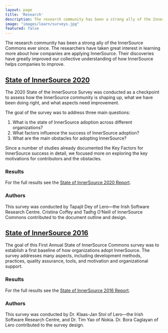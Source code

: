 ```yaml
---
layout: page
title: 'Research'
description: The research community has been a strong ally of the InnerSource Commons ever since. Learn more about the State of InnerSource Surveys that have greatly improved our understanding of the mechanics of InnerSource and how it is applied in the industry today.
image: "images/learn/surveys.jpg"
featured: false
---
```


The research community has been a strong ally of the InnerSource Commons ever since. The researchers have taken great interest in learning more about how companies are applying InnerSource. Their discoveries have greatly improved our collective understanding of how InnerSource helps companies to improve.

## [State of InnerSource 2020](/documents/surveys/State.of.InnerSource.Report.2020.pdf)

The 2020 State of the InnerSource Survey was conducted as a checkpoint to assess how the InnerSource community is shaping up, what we have been doing right, and what aspects need improvement.

The goal of the survey was to address three main questions:

1. What is the state of InnerSource adoption across different organizations?
2. What factors influence the success of InnerSource adoption?
3. What are the main obstacles for adopting InnerSource?

Since a number of studies already documented the Key Factors for InnerSource success in detail, we focused more on exploring the key motivations for contributors and the obstacles.

### Results

For the full results see the  [State of InnerSource 2020 Report](/documents/surveys/State.of.InnerSource.Report.2020.pdf).

### Authors

This survey was conducted by Tapajit Dey of Lero—the Irish Software Research Centre. Cristina Coffey and Tadhg O’Neill of InnerSource Commons contributed to the document outline and design.

## [State of InnerSource 2016](/documents/surveys/InnerSourceCommonsSurvey2016.pdf)

The goal of this First Annual State of InnerSource Commons survey was to establish a first baseline of how organizations adopt InnerSource. The survey addresses many aspects, including development methods, practices, quality assurance, tools, and motivation and organizational support.

### Results

For the full results see the [State of InnerSource 2016 Report](/documents/surveys/InnerSourceCommonsSurvey2016.pdf).

### Authors

This survey was conducted by Dr. Klaas-Jan Stol of Lero—the Irish Software Research Centre, and Dr. Tim Yao of Nokia. Dr. Bora Caglayan of Lero contributed to the survey design.
